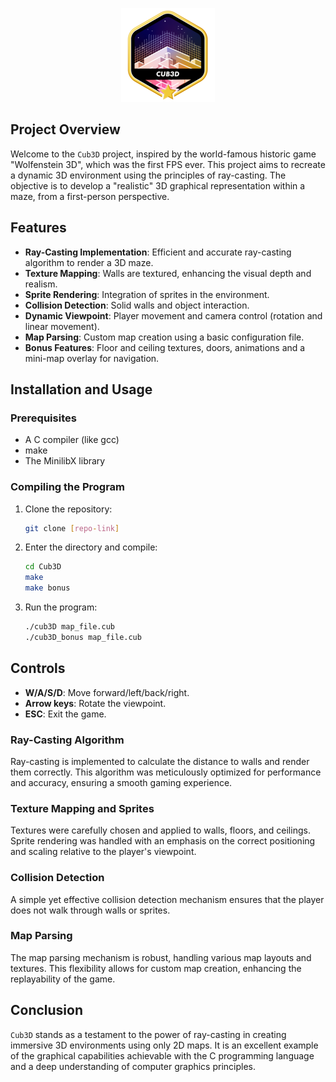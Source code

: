 <p align="center">
    <img src="cub3dm.png" alt="Badge Name">
</p>

## Project Overview

Welcome to the `Cub3D` project, inspired by the world-famous historic game "Wolfenstein 3D", which was the first FPS ever. This project aims to recreate a dynamic 3D environment using the principles of ray-casting. The objective is to develop a "realistic" 3D graphical representation within a maze, from a first-person perspective.

## Features

- **Ray-Casting Implementation**: Efficient and accurate ray-casting algorithm to render a 3D maze.
- **Texture Mapping**: Walls are textured, enhancing the visual depth and realism.
- **Sprite Rendering**: Integration of sprites in the environment.
- **Collision Detection**: Solid walls and object interaction.
- **Dynamic Viewpoint**: Player movement and camera control (rotation and linear movement).
- **Map Parsing**: Custom map creation using a basic configuration file.
- **Bonus Features**: Floor and ceiling textures, doors, animations and a mini-map overlay for navigation.

## Installation and Usage

### Prerequisites

- A C compiler (like gcc)
- make
- The MinilibX library

### Compiling the Program

1. Clone the repository:
    ```sh
    git clone [repo-link]
    ```

2. Enter the directory and compile:
    ```sh
    cd Cub3D
    make
    make bonus
    ```

3. Run the program:
    ```sh
    ./cub3D map_file.cub
    ./cub3D_bonus map_file.cub
    ```

## Controls

- **W/A/S/D**: Move forward/left/back/right.
- **Arrow keys**: Rotate the viewpoint.
- **ESC**: Exit the game.

### Ray-Casting Algorithm

Ray-casting is implemented to calculate the distance to walls and render them correctly. This algorithm was meticulously optimized for performance and accuracy, ensuring a smooth gaming experience.

### Texture Mapping and Sprites

Textures were carefully chosen and applied to walls, floors, and ceilings. Sprite rendering was handled with an emphasis on the correct positioning and scaling relative to the player's viewpoint.

### Collision Detection

A simple yet effective collision detection mechanism ensures that the player does not walk through walls or sprites.

### Map Parsing

The map parsing mechanism is robust, handling various map layouts and textures. This flexibility allows for custom map creation, enhancing the replayability of the game.

## Conclusion

`Cub3D` stands as a testament to the power of ray-casting in creating immersive 3D environments using only 2D maps. It is an excellent example of the graphical capabilities achievable with the C programming language and a deep understanding of computer graphics principles.

